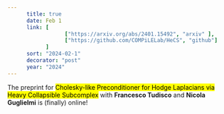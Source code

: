 ```yaml
---
      title: true
      date: Feb 1
      link: [
                  ["https://arxiv.org/abs/2401.15492", "arxiv" ],
                  ["https://github.com/COMPiLELab/HeCS", "github"]
            ] 
      sort: "2024-02-1"
      decorator: "post" 
      year: "2024"
---
```



The preprint for <mark>Cholesky-like Preconditioner for Hodge Laplacians via Heavy Collapsible Subcomplex</mark> with **Francesco Tudisco** and **Nicola Guglielmi** is (finally) online! 
